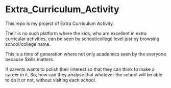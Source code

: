 # Extra_Curriculum_Activity
This repo is my project of Extra Curriculum Activity.

Their is no such platform where the kids, who are excellent in extra curricular activities, can be seen by school/college level just by browsing school/college name.

This is a time of generation where not only academics seen by the everyone because Skills matters. 

If parents wants to polish their interest so that they can think to make a career in it. So, how can they analyse that whatever the school will be able to do it or not, without visiting each school.
